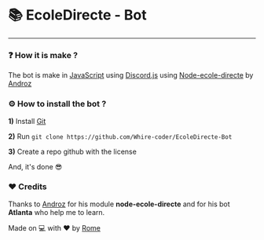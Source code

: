 # 📚 EcoleDirecte - Bot
---

### ❓ How it is make ?
The bot is make in [JavaScript](https://developer.mozilla.org/fr/docs/Web/JavaScript) using [Discord.js](https://discord.js.org/#/docs/main/stable/general/welcome) using [Node-ecole-directe](https://github.com/Androz2091/node-ecole-directe) by [Androz](https://github.com/Androz2091)

### ⚙️ How to install the bot ?
**1)** Install [Git](https://git-scm.com/downloads)

**2)** Run `git clone https://github.com/Whire-coder/EcoleDirecte-Bot`

**3)** Create a repo github with the license

And, it's done 😎

### ❤️ Credits
Thanks to [Androz](https://github.com/Androz2091) for his module **node-ecole-directe** and for his bot **Atlanta** who help me to learn.

 Made on 💻 with ❤️ by [Rome](https://discord.com/users/709481084286533773)
